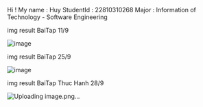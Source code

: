 ﻿Hi ! My name : Huy 
StudentId : 22810310268
Major : Information of Technology - Software Engineering


img result BaiTap 11/9

![image](https://github.com/user-attachments/assets/cbe6d8a1-b6fe-49e4-841f-81aba10b98ad)

img result BaiTap 25/9

![image](https://github.com/user-attachments/assets/c3301d78-865b-4ca0-8107-fb8f6f61d1d0)

img result BaiTap Thuc Hanh 28/9

![Uploading image.png…]()
